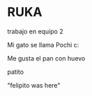 # RUKA

trabajo en equipo 2


Mi gato se llama Pochi c: 

Me gusta el pan con huevo

patito


"felipito was here"


